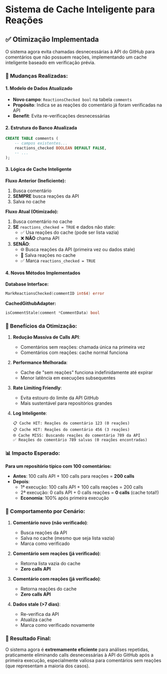 # Sistema de Cache Inteligente para Reações

## ✅ **Otimização Implementada**

O sistema agora evita chamadas desnecessárias à API do GitHub para comentários que não possuem reações, implementando um cache inteligente baseado em verificação prévia.

### **🔧 Mudanças Realizadas:**

#### **1. Modelo de Dados Atualizado**
- **Novo campo**: `ReactionsChecked bool` na tabela `comments`
- **Propósito**: Indica se as reações do comentário já foram verificadas na API
- **Benefit**: Evita re-verificações desnecessárias

#### **2. Estrutura do Banco Atualizada**
```sql
CREATE TABLE comments (
    -- campos existentes...
    reactions_checked BOOLEAN DEFAULT FALSE,
    -- ...
);
```

#### **3. Lógica de Cache Inteligente**

**Fluxo Anterior (Ineficiente):**
1. Busca comentário
2. **SEMPRE** busca reações da API
3. Salva no cache

**Fluxo Atual (Otimizado):**
1. Busca comentário no cache
2. **SE** `reactions_checked = TRUE` e dados não stale:
   - ✅ Usa reações do cache (pode ser lista vazia)
   - ❌ **NÃO** chama API 
3. **SENÃO**:
   - 🌐 Busca reações da API (primeira vez ou dados stale)
   - 💾 Salva reações no cache
   - ✅ Marca `reactions_checked = TRUE`

#### **4. Novos Métodos Implementados**

**Database Interface:**
```go
MarkReactionsChecked(commentID int64) error
```

**CachedGithubAdapter:**
```go
isCommentStale(comment *CommentData) bool
```

### **🚀 Benefícios da Otimização:**

1. **Redução Massiva de Calls API**:
   - Comentários sem reações: chamada única na primeira vez
   - Comentários com reações: cache normal funciona
   
2. **Performance Melhorada**:
   - Cache de "sem reações" funciona indefinidamente até expirar
   - Menor latência em execuções subsequentes
   
3. **Rate Limiting Friendly**:
   - Evita estouro do limite da API GitHub
   - Mais sustentável para repositórios grandes

4. **Log Inteligente**:
   ```
   📋 Cache HIT: Reações do comentário 123 (0 reações)
   📋 Cache HIT: Reações do comentário 456 (3 reações) 
   🌐 Cache MISS: Buscando reações do comentário 789 da API
   ✅ Reações do comentário 789 salvas (0 reações encontradas)
   ```

### **📊 Impacto Esperado:**

**Para um repositório típico com 100 comentários:**
- **Antes**: 100 calls API + 100 calls para reações = **200 calls**
- **Depois**: 
  - 1ª execução: 100 calls API + 100 calls reações = 200 calls
  - 2ª execução: 0 calls API + 0 calls reações = **0 calls** (cache total!)
  - **Economia**: 100% após primeira execução

### **🔄 Comportamento por Cenário:**

1. **Comentário novo (não verificado)**:
   - Busca reações da API
   - Salva no cache (mesmo que seja lista vazia)
   - Marca como verificado

2. **Comentário sem reações (já verificado)**:
   - Retorna lista vazia do cache
   - **Zero calls API**

3. **Comentário com reações (já verificado)**:
   - Retorna reações do cache
   - **Zero calls API**

4. **Dados stale (>7 dias)**:
   - Re-verifica da API
   - Atualiza cache
   - Marca como verificado novamente

### **🎯 Resultado Final:**

O sistema agora é **extremamente eficiente** para análises repetidas, praticamente eliminando calls desnecessárias à API do GitHub após a primeira execução, especialmente valiosa para comentários sem reações (que representam a maioria dos casos).

